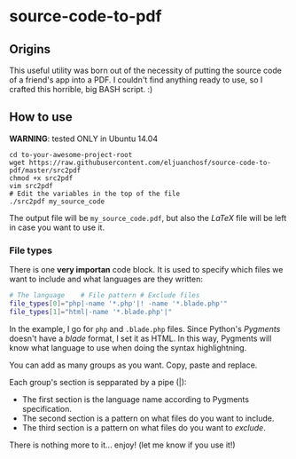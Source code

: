 # source-code-to-pdf

## Origins

This useful utility was born out of the necessity of putting the source code of a friend's app into a PDF.
I couldn't find anything ready to use, so I crafted this horrible, big BASH script. :)

## How to use

**WARNING**: tested ONLY in Ubuntu 14.04

```
cd to-your-awesome-project-root
wget https://raw.githubusercontent.com/eljuanchosf/source-code-to-pdf/master/src2pdf
chmod +x src2pdf
vim src2pdf
# Edit the variables in the top of the file
./src2pdf my_source_code
```

The output file will be `my_source_code.pdf`, but also the *LaTeX* file will be left in case you want to use it.

### File types

There is one **very importan** code block. It is used to specify which files we want to include and what languages are they written:

```sh
# The language    # File pattern # Exclude files
file_types[0]="php|-name '*.php'|! -name '*.blade.php'"
file_types[1]="html|-name '*.blade.php'|"
```

In the example, I go for `php` and `.blade.php` files.
Since Python's *Pygments* doesn't have a *blade* format, I set it as HTML. In this way, Pygments will know what language to use when doing the syntax highlightning.

You can add as many groups as you want. Copy, paste and replace.

Each group's section is sepparated by a pipe (|):
* The first section is the language name according to Pygments specification.
* The second section is a pattern on what files do you want to include.
* The third section is a pattern on what files do you want to *exclude*.

There is nothing more to it... enjoy! (let me know if you use it!)
